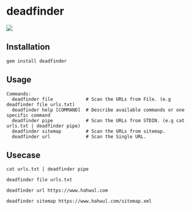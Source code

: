 # deadfinder

![](https://user-images.githubusercontent.com/13212227/192097414-d735ac3e-930a-4c36-9592-dedabac22a19.png)

## Installation
```
gem install deadfinder
```

## Usage
```
Commands:
  deadfinder file            # Scan the URLs from File. (e.g deadfinder file urls.txt)
  deadfinder help [COMMAND]  # Describe available commands or one specific command
  deadfinder pipe            # Scan the URLs from STDIN. (e.g cat urls.txt | deadfinder pipe)
  deadfinder sitemap         # Scan the URLs from sitemap.
  deadfinder url             # Scan the Single URL.
```

## Usecase
```shell
cat urls.txt | deadfinder pipe
```

```shell
deadfinder file urls.txt
```

```shell
deadfinder url https://www.hahwul.com
```

```shell
deadfinder sitemap https://www.hahwul.com/sitemap.xml
```
